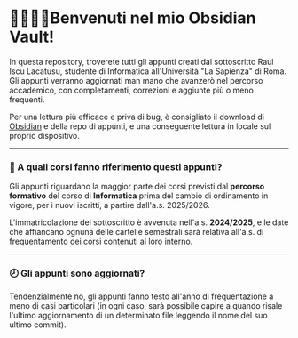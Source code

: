 # 🫱🏼‍🫲🏼Benvenuti nel mio Obsidian Vault!

In questa repository, troverete tutti gli appunti creati dal sottoscritto Raul Iscu Lacatusu, studente di Informatica all'Università "La Sapienza" di Roma. Gli appunti verranno aggiornati man mano che avanzerò nel percorso accademico, con completamenti, correzioni e aggiunte più o meno frequenti.

Per una lettura più efficace e priva di bug, è consigliato il download di [Obsidian](https://obsidian.md/download) e della repo di appunti, e una conseguente lettura in locale sul proprio dispositivo.
___
### 📒 A quali corsi fanno riferimento questi appunti?

Gli appunti riguardano la maggior parte dei corsi previsti dal **percorso formativo** del corso di **Informatica** prima del cambio di ordinamento in vigore, per i nuovi iscritti, a partire dall'a.s. 2025/2026. 

L'immatricolazione del sottoscritto è avvenuta nell'a.s. **2024/2025**, e le date che affiancano ognuna delle cartelle semestrali sarà relativa all'a.s. di frequentamento dei corsi contenuti al loro interno.
___
### 🕗 Gli appunti sono aggiornati?

Tendenzialmente no, gli appunti fanno testo all'anno di frequentazione a meno di casi particolari (in ogni caso, sarà possibile capire a quando risale l'ultimo aggiornamento di un determinato file leggendo il nome del suo ultimo commit).
